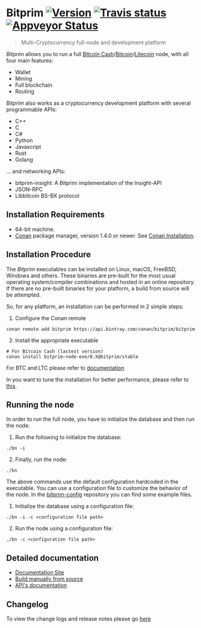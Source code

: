 # Bitprim <a target="_blank" href="http://semver.org">![Version][badge.version]</a> <a target="_blank" href="https://travis-ci.org/bitprim/bitprim-node-exe">![Travis status][badge.Travis]</a> <a target="_blank" href="https://ci.appveyor.com/projects/bitprim/bitprim-node-exe">![Appveyor Status][badge.Appveyor]</a> 

> Multi-Cryptocurrency full-node and development platform

*Bitprim* allows you to run a full [Bitcoin Cash](https://www.bitcoincash.org/)/[Bitcoin](https://bitcoin.org/)/[Litecoin](https://litecoin.org/) node,
with all four main features:
  * Wallet
  * Mining
  * Full blockchain
  * Routing

*Bitprim* also works as a cryptocurrency development platform with several programmable APIs:
  * C++
  * C
  * C#
  * Python
  * Javascript
  * Rust
  * Golang

... and networking APIs: 
  * bitprim-insight: A Bitprim implementation of the Insight-API
  * JSON-RPC
  * Libbitcoin BS-BX protocol

## Installation Requirements

- 64-bit machine.
- [Conan](https://www.conan.io/) package manager, version 1.4.0 or newer. See [Conan Installation](http://docs.conan.io/en/latest/installation.html#install-with-pip-recommended).

## Installation Procedure

The *Bitprim* executables can be installed on Linux, macOS, FreeBSD, Windows and others. These binaries are pre-built for the most usual operating system/compiler combinations and hosted in an online repository. If there are no pre-built binaries for your platform, a build from source will be attempted.

So, for any platform, an installation can be performed in 2 simple steps:

1. Configure the Conan remote
```
conan remote add bitprim https://api.bintray.com/conan/bitprim/bitprim
```

2. Install the appropriate executable

```
# For Bitcoin Cash (lastest version)
conan install bitprim-node-exe/0.X@bitprim/stable 
```

For BTC and LTC please refer to [documentation](https://bitprim.github.io/docfx/content/user_guide/installation.html)

In you want to tune the installation for better performance, please refer to [this](https://bitprim.github.io/docfx/content/user_guide/installation.html#advanced-installation).


## Running the node

In order to run the full node, you have to initialize the database and then run the node:

1. Run the following to initialize the database:

```./bn -i```

2. Finally, run the node:

```./bn```

The above commands use the default configuration hardcoded in the executable. You can use a configuration file to customize the behavior of the node. In the [bitprim-config](https://github.com/bitprim/bitprim-config) repository you can find some example files.

1. Initialize the database using a configuration file:

```./bn -i -c <configuration file path>```

2. Run the node using a configuration file:

```./bn -c <configuration file path>```

## Detailed documentation

* [Documentation Site](https://bitprim.github.io/docfx/index.html)
* [Build manually from source](https://bitprim.github.io/docfx/content/user_guide/installation.html)
* [API's documentation](https://bitprim.github.io/docfx/content/developer_guide/introduction.html)

## Changelog

To view the change logs and release notes please go [here](https://github.com/bitprim/bitprim/blob/master/doc/release-notes/release-notes.md)

<!-- Links -->
[badge.Appveyor]: https://ci.appveyor.com/api/projects/status/github/bitprim/bitprim-node-exe?svg=true&branch=release-0.12.0
[badge.Gitter]: https://img.shields.io/badge/gitter-join%20chat-blue.svg
[badge.Travis]: https://travis-ci.org/bitprim/bitprim-node-exe.svg?branch=release-0.12.0
[badge.version]: https://badge.fury.io/gh/bitprim%2Fbitprim-node-exe.svg
